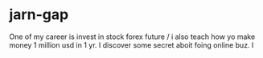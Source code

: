# jarn-gap
One of my career is invest in stock forex future / i also teach how yo make money 1 million usd in 1 yr. I discover some secret aboit foing online buz. I
